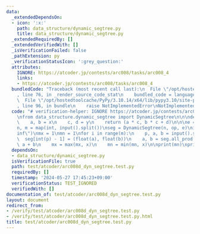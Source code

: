 ```yaml
---
data:
  _extendedDependsOn:
  - icon: ':x:'
    path: data_structure/dynamic_segtree.py
    title: data_structure/dynamic_segtree.py
  _extendedRequiredBy: []
  _extendedVerifiedWith: []
  _isVerificationFailed: false
  _pathExtension: py
  _verificationStatusIcon: ':grey_question:'
  attributes:
    IGNORE: https://atcoder.jp/contests/arc008/tasks/arc008_4
    links:
    - https://atcoder.jp/contests/arc008/tasks/arc008_4
  bundledCode: "Traceback (most recent call last):\n  File \"/opt/hostedtoolcache/PyPy/3.10.14/x64/lib/pypy3.10/site-packages/onlinejudge_verify/documentation/build.py\"\
    , line 76, in _render_source_code_stat\n    bundled_code = language.bundle(\n\
    \  File \"/opt/hostedtoolcache/PyPy/3.10.14/x64/lib/pypy3.10/site-packages/onlinejudge_verify/languages/python.py\"\
    , line 96, in bundle\n    raise NotImplementedError\nNotImplementedError\n"
  code: "# verification-helper: IGNORE https://atcoder.jp/contests/arc008/tasks/arc008_4\n\
    \nfrom data_structure.dynamic_segtree import DynamicSegtree\n\n\ndef op(x, y):\n\
    \    a, b = x\n    c, d = y\n    return (a * c, b * c + d)\n\n\ne = (1, 0)\n\n\
    n, m = map(int, input().split())\nseg = DynamicSegtree(n, op, e)\ninf = float(\"\
    inf\")\nmx = 1\nmn = 1\nfor i in range(m):\n    p, a, b = input().split()\n  \
    \  seg[int(p) - 1] = (float(a), float(b))\n    a, b = seg.all_prod()\n    x =\
    \ a + b\n    mx = max(mx, x)\n    mn = min(mn, x)\n\nprint(mn)\nprint(mx)\n"
  dependsOn:
  - data_structure/dynamic_segtree.py
  isVerificationFile: true
  path: test/atcoder/arc008d_dyn_segtree.test.py
  requiredBy: []
  timestamp: '2024-05-27 17:45:23+09:00'
  verificationStatus: TEST_IGNORED
  verifiedWith: []
documentation_of: test/atcoder/arc008d_dyn_segtree.test.py
layout: document
redirect_from:
- /verify/test/atcoder/arc008d_dyn_segtree.test.py
- /verify/test/atcoder/arc008d_dyn_segtree.test.py.html
title: test/atcoder/arc008d_dyn_segtree.test.py
---
```

